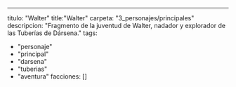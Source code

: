 ---
titulo: "Walter"
title:"Walter"
carpeta: "3_personajes/principales"
descripcion: "Fragmento de la juventud de Walter, nadador y explorador de las Tuberías de Dársena."
tags:
- "personaje"
- "principal"
- "darsena"
- "tuberias"
- "aventura"
facciones: []
